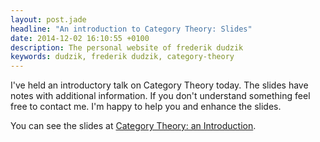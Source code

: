 ```yaml
---
layout: post.jade
headline: "An introduction to Category Theory: Slides"
date: 2014-12-02 16:10:55 +0100
description: The personal website of frederik dudzik
keywords: dudzik, frederik dudzik, category-theory
---
```



I've held an introductory talk on Category Theory today.
The slides have notes with additional information.
If you don't understand something feel free to contact me. 
I'm happy to help you and enhance the slides.

You can see the slides at [Category Theory: an Introduction](https://docs.google.com/presentation/d/190vmtEuM6yuc6sMZAzdt_M5d-LDcsd_ChiZBndLk-vM).


